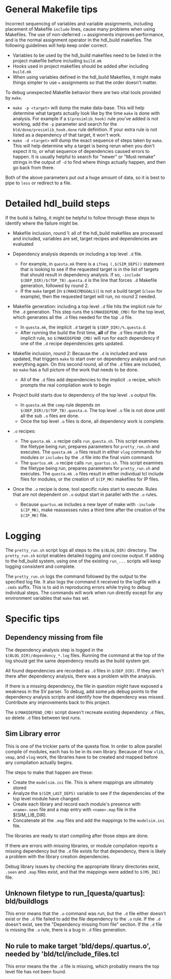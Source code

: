# General Makefile tips

Incorrect sequencing of variables and variable assignments, including placement of Makefile `include` lines, cause many problems when using Makefiles. The use of non-deferred `:=` assignments improves performance, and is the normal assignment operator in the hdl_build makefiles. The following guidelines will help keep order correct:

* Variables to be used by the hdl_build makefiles need to be listed in the project makefile before including `build.mk`
* Hooks used in project makefiles should be added after including `build.mk`
* When using variables defined in the hdl_build Makefiles, it might make things simpler to use `=` assignments so that the order doesn't matter.

To debug unexpected Makefile behavior there are two vital tools provided by `make`.

* `make -p <target>` will dump the make data-base. This will help determine what targets actually look like by the time `make` is done with analysis. For example if a `$(presimlib_hook)` rule you've added is not working, add the `-p` parameter and search for the `bld/done/presimlib_hook.done` rule definition. If your extra rule is not listed as a dependency of that target, it won't work.
* `make -d <target>` will dump the exact sequence of steps taken by `make`. This will help determine why a target is being rerun when you don't expect it to, or what sequence of dependencies caused errors to happen. It is usually helpful to search for "newer" or "Must remake" strings in the output of `-d` to find where things actually happen, and then go back from there.

Both of the above parameters put out a huge amount of data, so it is best to pipe to `less` or redirect to a file.

# Detailed hdl_build steps

If the build is failing, it might be helpful to follow through these steps to identify where the failure might be.

* Makefile inclusion, round 1: all of the hdl_build makefiles are processed and included, variables are set, target recipes and dependencies are evaluated

* Dependency analysis depends on including a top level `.d` file.
    * For example, in `questa.mk` there is a `ifneq (,$(SIM_DEPS))` statement that is looking to see if the requested target is in the list of targets that should result in dependency analysis. If so, `-include $(DEP_DIR)/$(TOP_TB).questa.d` is the line that forces `.d` Makefile generation, followed by round 2.
    * If the `make` target (in `$(MAKECMDGOALS)`) is not a build target (`clean` for example), then the requested target will run, no round 2 needed.

* Makefile generation: including a top level `.d` file hits the implicit rule for the `.d` generation. This step runs the `$(MAKEDEPEND_CMD)` for the top level, which generates all the `.d` files needed for the top `.d` file.
    * In `questa.mk`, the implicit `.d` target is `$(DEP_DIR)/%.questa.d`.
    * After running the build the first time, **all** of the `.d` files match the implicit rule, so `$(MAKEDEPEND_CMD)` will run for each dependency if one of the `.d` recipe dependencies gets updated.

* Makefile inclusion, round 2: Because the `.d` is included and was updated, that triggers `make` to start over on dependency analysis and run everything again.  On this second round, all of the `.d` files are included, so `make` has a full picture of the work that needs to be done.
    * All of the `.d` files add dependencies to the implicit `.o` recipe, which prompts the real compilation work to begin

* Project build starts due to dependency of the top level `.o` output file.
    * In `questa.mk` the `comp` rule depends on `$(DEP_DIR)/$(TOP_TB).questa.o`. The top level `.o` file is not done until all the sub `.o` files are done.
    * Once the top level `.o` files is done, all dependency work is complete.

* `.o` recipes:
    * The `questa.mk` `.o` recipe calls `run_questa.sh`. This script examines the filetype being run, prepares parameters for `pretty_run.sh` and executes. The `questa.mk` `.o` files result in either `vlog` commands for modules or `includes` by the `.d` file into the final vsim command.
    * The `quartus.mk` `.o` recipe calls `run_quartus.sh`. This script examines the filetype being run, prepares parameters for `pretty_run.sh` and executes. The `questa.mk` `.o` files result in either individual tcl include files for modules, or the creation of `$(IP_MK)` makefiles for IP files.

* Once the `.o` recipe is done, tool specific rules start to execute. Rules that are not dependent on `.o` output start in parallel with the `.o` rules.
    * Because `quartus.mk` includes a new layer of make with `-include $(IP_MK)`, make reassesses rules a third time after the creation of the `$(IP_MK)` file.

# Logging

The `pretty_run.sh` script logs all steps to the `$(BLOG_DIR)` directory. The `pretty_run.sh` script enables detailed logging and concise output. If adding to the hdl_build system, using one of the existing `run_...` scripts will keep logging consistent and complete.

The `pretty_run.sh` logs the command followed by the output to the specified log file. It also logs the command it received to the logfile with a `.cmds` suffix. This is to aid in reproducing errors while trying to debug individual steps. The commands will work when run directly except for any environment variables that `make` has set.

# Specific tips

## Dependency missing from file

The dependency analysis step is logged in the `$(BLOG_DIR)/dependency_*.log` files. Running the command at the top of the log should get the same dependency results as the build system got.

All found dependencies are recorded as `.d` files in `$(DEP_DIR)`. If they aren't there after dependency analysis, there was a problem with the analysis.

If there is a missing dependency, the file in question might have exposed a weakness in the SV parser. To debug, add some `pdb` debug points to the dependency analysis scripts and identify how the dependency was missed. Contribute any improvements back to this project.

The `$(MAKEDEPEND_CMD)` script doesn't recreate existing dependency `.d` files, so delete `.d` files between test runs.

## Sim Library error

This is one of the trickier parts of the questa flow. In order to allow parallel compile of modules, each has to be in its own library. Because of how `vlib`, `vmap`, and `vlog` work, the libraries have to be created and mapped before any compilation actually begins.

The steps to make that happen are these:

* Create the `modelsim.ini` file. This is where mappings are ultimately stored
* Analyze the `$(SIM_LAST_DEPS)` variable to see if the dependencies of the top level module have changed.
* Create each library and record each module's presence with `<name>.seen` file and a map entry with `<name>.map` file in the $(SIM_LIB_DIR).
* Concatenate all the `.map` files and add the mappings to the `modelsim.ini` file.

The libraries are ready to start compiling after those steps are done.

If there are errors with missing libraries, or module compilation reports a missing dependency but the `.d` file exists for that dependency, there is likely a problem with the library creation dependencies.

Debug library issues by checking the appropriate library directories exist, `.seen` and `.map` files exist, and that the mappings were added to `$(MS_INI)` file.

## Unknown filetype to run_[questa/quartus]: bld/buildlogs

This error means that the `.o` command was run, but the `.d` file either doesn't exist or the `.d` file failed to add the file dependency to the `.o` rule. If the `.d` doesn't exist, see the "Dependency missing from file" section. If the `.d` file is missing the `.o` rule, there is a bug in `.d` files generation.

## No rule to make target 'bld/deps/<name>.quartus.o', needed by 'bld/tcl/include_files.tcl

This error means the the `.d` file is missing, which probably means the top level file has not been found.
